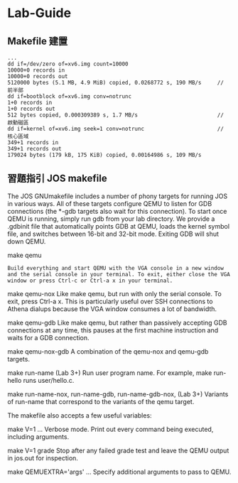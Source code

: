 # Lab-Guide


## Makefile 建置

```
...
dd if=/dev/zero of=xv6.img count=10000
10000+0 records in
10000+0 records out
5120000 bytes (5.1 MB, 4.9 MiB) copied, 0.0268772 s, 190 MB/s     // 前半部
dd if=bootblock of=xv6.img conv=notrunc
1+0 records in
1+0 records out
512 bytes copied, 0.000309389 s, 1.7 MB/s                         // 啟動磁區
dd if=kernel of=xv6.img seek=1 conv=notrunc                       // 核心區域
349+1 records in
349+1 records out
179024 bytes (179 kB, 175 KiB) copied, 0.00164986 s, 109 MB/s
```

## 習題指引 JOS makefile

The JOS GNUmakefile includes a number of phony targets for running JOS in various ways. All of these targets configure QEMU to listen for GDB connections (the *-gdb targets also wait for this connection). To start once QEMU is running, simply run gdb from your lab directory. We provide a .gdbinit file that automatically points GDB at QEMU, loads the kernel symbol file, and switches between 16-bit and 32-bit mode. Exiting GDB will shut down QEMU.

make qemu

    Build everything and start QEMU with the VGA console in a new window and the serial console in your terminal. To exit, either close the VGA window or press Ctrl-c or Ctrl-a x in your terminal.

make qemu-nox
    Like make qemu, but run with only the serial console. To exit, press Ctrl-a x. This is particularly useful over SSH connections to Athena dialups because the VGA window consumes a lot of bandwidth.

make qemu-gdb
    Like make qemu, but rather than passively accepting GDB connections at any time, this pauses at the first machine instruction and waits for a GDB connection.

make qemu-nox-gdb
    A combination of the qemu-nox and qemu-gdb targets.

make run-name
    (Lab 3+) Run user program name. For example, make run-hello runs user/hello.c.

make run-name-nox, run-name-gdb, run-name-gdb-nox,
    (Lab 3+) Variants of run-name that correspond to the variants of the qemu target.

The makefile also accepts a few useful variables:

make V=1 ...
    Verbose mode. Print out every command being executed, including arguments.

make V=1 grade
    Stop after any failed grade test and leave the QEMU output in jos.out for inspection.

make QEMUEXTRA='args' ...
    Specify additional arguments to pass to QEMU.

